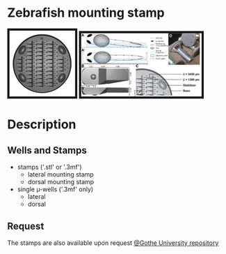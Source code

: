 # Zebrafish mounting stamp

<p float="centre">
  <img src="/v4_B_300.gif?raw=true" border="5" width=30% />
  <img src="/v4_B_fig1.jpg?raw=true" border="5" width=55% /> 
</p>

# Description

## Wells and Stamps

- stamps ('.stl' or '.3mf')
  + lateral mounting stamp
  + dorsal mounting stamp
- single µ-wells ('.3mf' only)
  + lateral
  + dorsal

## Request

The stamps are also available upon request [@Gothe University repository](http://innovectis.de/technologien/goethe-depository/3d-printed-stamp-for-standardized-mounting-and-high-content-confocal-imaging-of-zebrafish-embryos/)
